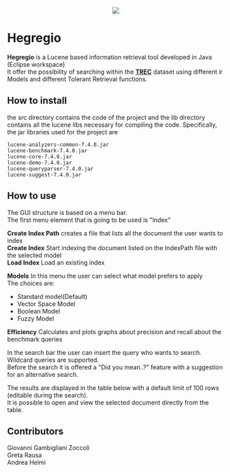 <p align="center">
<img src="https://o8jyqa.db.files.1drv.com/y4me5Xr1MKbUIeCKOkDTXWFGkCgUFygAqGN-YSuNcs-b857S-5qARL7B4Yce8l1Bexd_WQQENHNGc07vZABLdZhuY0PqfDr8EbQmfl30FsDERiTrMzRhpWpjHUKOcx5dtqGd2nCe_fup4t-7QsaX60fnXSEBOsqyuLqwxKano-YLcw9hiE8zlmJdoe5iMBz-QtWo23u9EGxj-pmuhIjkiP8Xg?width=1223&height=224&cropmode=none">
</p>    

# Hegregio

**Hegregio** is a Lucene based information retrieval tool developed in Java (Eclipse workspace)  
It offer the possibility of searching within the **[TREC](http://www.trec-cds.org/2016.html)** dataset using different ir Models and different Tolerant Retrieval functions.

## How to install

the src directory contains the code of the project and the lib directory contains
all the lucene libs necessary for compiling the code.
Specifically, the jar libraries used for the project are
 
```
lucene-analyzers-common-7.4.0.jar
lucene-benchmark-7.4.0.jar 	
lucene-core-7.4.0.jar 	
lucene-demo-7.4.0.jar 	
lucene-queryparser-7.4.0.jar 	
lucene-suggest-7.4.0.jar 
```

## How to use 
The GUI structure is based on a menu bar.  
The first menu element that is going to be used is "Index"

**Create Index Path** creates a file that lists all the document the user wants to index  
**Create Index** Start indexing the document listed on the IndexPath file with the selected model  
**Load Index** Load an existing index

**Models** In this menu the user can select what model prefers to apply    
The choices are:  
* Standard model(Default)
* Vector Space Model  
* Boolean Model  
* Fuzzy Model 

**Efficiency** Calculates and plots graphs about precision and recall about the benchmark queries

In the search bar the user can insert the query who wants to search.  
Wildcard queries are supported.  
Before the search it is offered a "Did you mean..?" feature with a suggestion for
an alternative search.

The results are displayed in the table below with a default limit of 100 rows (editable during the search).  
It is possible to open and view the selected document directly from the table.

## Contributors

Giovanni Gambigliani Zoccoli  
Greta Rausa  
Andrea Helmi  